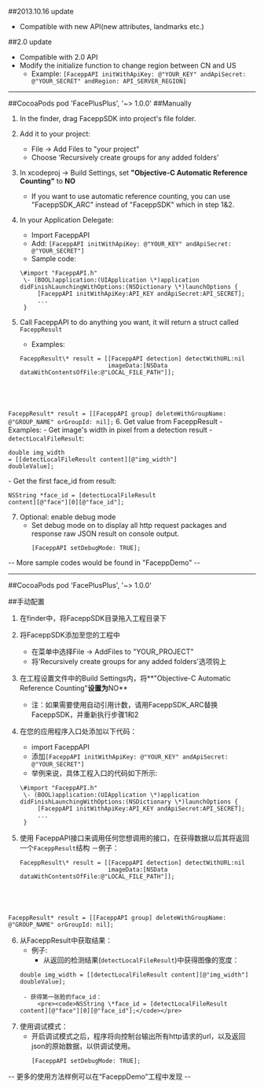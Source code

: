 ##2013.10.16 update
* Compatible with new API(new attributes, landmarks etc.) 

##2.0 update
* Compatible with 2.0 API
* Modify the initialize function to change region between CN and US 
	- Example: `[FaceppAPI initWithApiKey: @"YOUR_KEY" andApiSecret: @"YOUR_SECRET" andRegion: API_SERVER_REGION]`

------------------------------------------------------
##CocoaPods
pod 'FacePlusPlus', '~> 1.0.0'
##Manually

1. In the finder, drag FaceppSDK into project's file folder.

2. Add it to your project: 
	- File -> Add Files to "your project"
	- Choose 'Recursively create groups for any added folders'

3. In xcodeproj -> Build Settings, set **"Objective-C Automatic Reference Counting"** to **NO**
	- If you want to use automatic reference counting, you can use "FaceppSDK_ARC" instead of "FaceppSDK" which in step 1&2.

4. In your Application Delegate:
	- Import FaceppAPI
	- Add: `[FaceppAPI initWithApiKey: @"YOUR_KEY" andApiSecret: @"YOUR_SECRET"]`
	- Sample code:
	<pre><code>\#import "FaceppAPI.h"
	\- (BOOL)application:(UIApplication \*)application didFinishLaunchingWithOptions:(NSDictionary \*)launchOptions {
		[FaceppAPI initWithApiKey:API_KEY andApiSecret:API_SECRET];
		...
	}</code></pre>

5. Call FaceppAPI to do anything you want, it will return a struct called `FaceppResult`
	- Examples: 
	<pre><code>FaceppResult\* result = [[FaceppAPI detection] detectWithURL:nil 
							imageData:[NSData dataWithContentsOfFile:@"LOCAL_FILE_PATH"]];
FaceppResult\* result = [[FaceppAPI group] deleteWithGroupName: @"GROUP_NAME" orGroupId: nil];</code></pre>
6. Get value from FaceppResult
	- Examples:
		- Get image's width in pixel from a detection result - `detectLocalFileResult`:
	<pre><code>double img_width = [[detectLocalFileResult content][@"img_width"] doubleValue];</code></pre>
		- Get the first face_id from result:
			<pre><code>NSString \*face_id = [detectLocalFileResult content][@"face"][0][@"face_id"];</code></pre>

7. Optional: enable debug mode	
	- Set debug mode on to display all http request packages and response raw JSON result on console output.
		<pre><code>[FaceppAPI setDebugMode: TRUE];</code></pre>

-- More sample codes would be found in "FaceppDemo" --

-------------------------------------------------------------------------------------
##CocoaPods
pod 'FacePlusPlus', '~> 1.0.0'

##手动配置

1. 在finder中，将FaceppSDK目录拖入工程目录下

2. 将FaceppSDK添加至您的工程中
	- 在菜单中选择File -> AddFiles to "YOUR_PROJECT"
	- 将'Recursively create groups for any added folders'选项钩上

3. 在工程设置文件中的Build Settings内，将**"Objective-C Automatic Reference Counting"**设置为**NO**
	- 注：如果需要使用自动引用计数，请用FaceppSDK_ARC替换FaceppSDK，并重新执行步骤1和2

4. 在您的应用程序入口处添加以下代码：
	- import FaceppAPI
	- 添加`[FaceppAPI initWithApiKey: @"YOUR_KEY" andApiSecret: @"YOUR_SECRET"]`
	- 举例来说，具体工程入口的代码如下所示:
	<pre><code>\#import "FaceppAPI.h"
	\- (BOOL)application:(UIApplication \*)application didFinishLaunchingWithOptions:(NSDictionary \*)launchOptions {
		[FaceppAPI initWithApiKey:API_KEY andApiSecret:API_SECRET];
		...
	}</code></pre>

5. 使用 FaceppAPI接口来调用任何您想调用的接口，在获得数据以后其将返回一个`FaceppResult`结构
	－例子：
	<pre><code>FaceppResult\* result = [[FaceppAPI detection] detectWithURL:nil 
							imageData:[NSData dataWithContentsOfFile:@"LOCAL_FILE_PATH"]];
FaceppResult\* result = [[FaceppAPI group] deleteWithGroupName: @"GROUP_NAME" orGroupId: nil];</code></pre>

6. 从FaceppResult中获取结果：
	- 例子:
		- 从返回的检测结果(`detectLocalFileResult`)中获得图像的宽度：
	<pre><code>double img_width = [[detectLocalFileResult content][@"img_width"] doubleValue];</code></pre>
		- 获得第一张脸的face_id：
			<pre><code>NSString \*face_id = [detectLocalFileResult content][@"face"][0][@"face_id"];</code></pre>

7. 使用调试模式：
	- 开启调试模式之后，程序将向控制台输出所有http请求的url，以及返回json的原始数据，以供调试使用。
		<pre><code>[FaceppAPI setDebugMode: TRUE];</code></pre>

-- 更多的使用方法样例可以在“FaceppDemo”工程中发现 --

